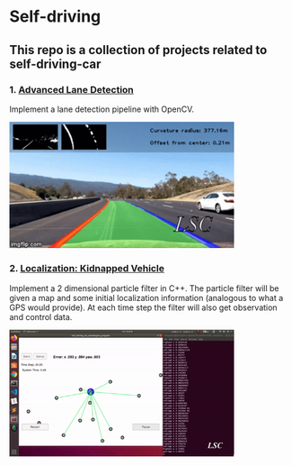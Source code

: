# Self-driving

## This repo is a collection of projects related to self-driving-car

### 1. [Advanced Lane Detection](https://github.com/shengchen-liu/CarND-Advanced_Lane_Finding)

Implement a lane detection pipeline with OpenCV.

<img src="images/advanced_lane.gif" style="width:400px;" />

### 2. [Localization: Kidnapped Vehicle](https://github.com/shengchen-liu/CarND-Kidnapped-Vehicle-Project-master) 

Implement a 2 dimensional particle filter in C++.  The particle filter will be given a map and some initial localization information (analogous to what a GPS would provide). At each time step the filter will also get observation and control data.

<img src="images/kidnap.gif" style="width:400px;" />


